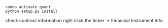  

````
conda activate quant 
python setup.py install  
 ````
check contract information
right click the ticker ->  Financial Instrument Info